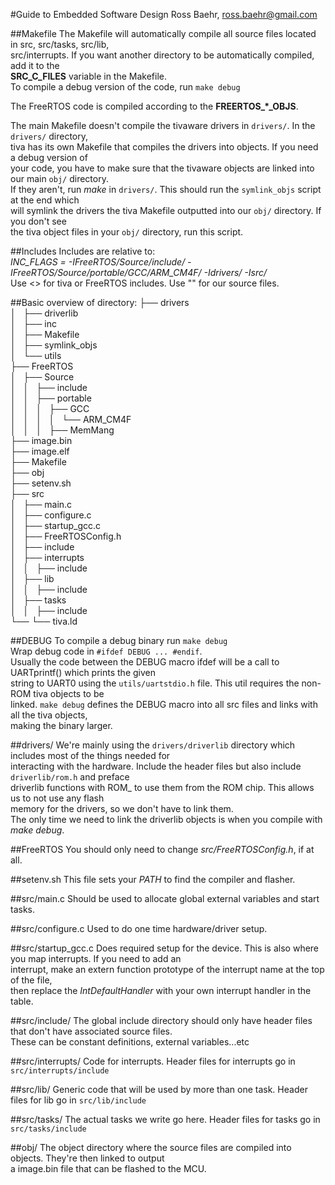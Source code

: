 #Guide to Embedded Software Design
Ross Baehr, ross.baehr@gmail.com

##Makefile
The Makefile will automatically compile all source files located in src, src/tasks, src/lib,  
src/interrupts. If you want another directory to be automatically compiled, add it to the  
**SRC_C_FILES** variable in the Makefile.  
To compile a debug version of the code, run `make debug`  

The FreeRTOS code is compiled according to the **FREERTOS_*_OBJS**.  

The main Makefile doesn't compile the tivaware drivers in `drivers/`. In the `drivers/` directory,  
tiva has its own Makefile that compiles the drivers into objects. If you need a debug version of  
your code, you have to make sure that the tivaware objects are linked into our main `obj/` directory.  
If they aren't, run *make* in `drivers/`. This should run the `symlink_objs` script at the end which  
will symlink the drivers the tiva Makefile outputted into our `obj/` directory. If you don't see  
the tiva object files in your `obj/` directory, run this script.

##Includes
Includes are relative to:  
*INC_FLAGS = -IFreeRTOS/Source/include/ -IFreeRTOS/Source/portable/GCC/ARM_CM4F/ -Idrivers/ -Isrc/*  
Use <> for tiva or FreeRTOS includes. Use "" for our source files.  

##Basic overview of directory:
├── drivers  
│   ├── driverlib  
│   ├── inc  
│   ├── Makefile  
│   ├── symlink_objs  
│   └── utils  
├── FreeRTOS  
│   ├── Source  
│   │   ├── include  
│   │   ├── portable  
│   │   │   ├── GCC  
│   │   │   │   └── ARM_CM4F  
│   │   │   ├── MemMang  
├── image.bin  
├── image.elf  
├── Makefile  
├── obj  
├── setenv.sh  
├── src  
│   ├── main.c  
│   ├── configure.c  
│   ├── startup_gcc.c  
│   ├── FreeRTOSConfig.h  
│   ├── include  
│   ├── interrupts  
│   │   ├── include  
│   ├── lib  
│   │   ├── include  
│   ├── tasks  
│   │   ├── include  
└── └── tiva.ld  
    
##DEBUG
To compile a debug binary run `make debug`  
Wrap debug code in `#ifdef DEBUG ... #endif`.  
Usually the code between the DEBUG macro ifdef will be a call to UARTprintf() which prints the given  
string to UART0 using the `utils/uartstdio.h` file. This util requires the non-ROM tiva objects to be  
linked. `make debug` defines the DEBUG macro into all src files and links with all the tiva objects,  
making the binary larger.

##drivers/
We're mainly using the `drivers/driverlib` directory which includes most of the things needed for  
interacting with the hardware. Include the header files but also include `driverlib/rom.h` and preface  
driverlib functions with ROM_ to use them from the ROM chip. This allows us to not use any flash  
memory for the drivers, so we don't have to link them.  
The only time we need to link the driverlib objects is when you compile with *make debug*.  

##FreeRTOS
You should only need to change *src/FreeRTOSConfig.h*, if at all.  

##setenv.sh
This file sets your *PATH* to find the compiler and flasher.  

##src/main.c
Should be used to allocate global external variables and start tasks.  

##src/configure.c
Used to do one time hardware/driver setup.  

##src/startup_gcc.c
Does required setup for the device. This is also where you map interrupts. If you need to add an  
interrupt, make an extern function prototype of the interrupt name at the top of the file,  
then replace the *IntDefaultHandler* with your own interrupt handler in the table.  

##src/include/
The global include directory should only have header files that don't have associated source files.  
These can be constant definitions, external variables...etc  

##src/interrupts/
Code for interrupts. Header files for interrupts go in `src/interrupts/include`  

##src/lib/
Generic code that will be used by more than one task. Header files for lib go in `src/lib/include`  

##src/tasks/
The actual tasks we write go here. Header files for tasks go in `src/tasks/include`  

##obj/
The object directory where the source files are compiled into objects. They're then linked to output  
a image.bin file that can be flashed to the MCU.  
